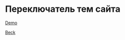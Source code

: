 # Переключатель тем сайта

[Demo](https://beckyuldashev.github.io/theme-picker/)

[Beck](https://vk.com/beckyuldashev)
